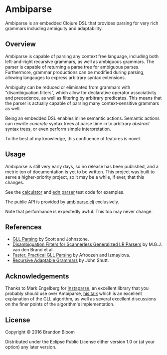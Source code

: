 # Ambiparse

Ambiparse is an embedded Clojure DSL that provides parsing for very rich
grammars including ambiguity and adaptability.

## Overview

Ambiparse is capable of parsing any context free language, including
both left-and-right recursive grammars, as well as ambiguous grammars. The
parser is capable of returning a parse tree for ambiguous parses. Furthermore,
grammar productions can be modified during parsing, allowing langauges to
express arbitrary syntax extensions.

Ambiguity can be reduced or eliminated from grammars with "disambiguation
filters", which allow for declarative operator associativity and precedence,
as well as filtering by arbitrary predicates. This means that the parser is
actually capable of parsing many context-sensitive grammars as well.

Being an embedded DSL enables inline semantic actions. Semantic actions can
rewrite _concrete_ syntax trees at parse time in to arbitrary _abstract_
syntax trees, or even perform simple interpretation.

To the best of my knowledge, this confluence of features is novel.

## Usage

Ambiparse is still very early days, so no release has been published, and a
metric ton of documentation is yet to be written. This project was built to
serve a higher-priority project, so it may be a while, if ever, that this
changes.

See the [calculator][1] and [edn parser][2] test code for examples.

The public API is provided by [ambiparse.clj][8] exclusively.

Note that performance is expectedly awful. This too may never change.

## References

- [GLL Parsing][5] by Scott and Johnstone.
- [Disambiguation Filters for Scannerless Generalized LR Parsers][6]
  by M.G.J. van den Brand et al.
- [Faster, Practical GLL Parsing][7] by Afroozeh and Izmaylova.
- [Recursive Adaptable Grammars][9] by John Shutt.

## Acknowledgements

Thanks to Mark Engelberg for [Instaparse][3], an excellent library that you
probably should use over Ambiparse, [his talk][4] which is an excellent
explanation of the GLL algorithm, as well as several excellent discussions
on the finer points of the algorithm's implementation.

## License

Copyright © 2016 Brandon Bloom

Distributed under the Eclipse Public License either version 1.0 or (at
your option) any later version.

[1]: ./test/ambiparse/calc_test.clj
[2]: ./test/ambiparse/edn_test.clj
[3]: https://github.com/Engelberg/instaparse
[4]: https://www.youtube.com/watch?v=b2AUW6psVcE
[5]: http://dotat.at/tmp/gll.pdf
[6]: http://www.st.ewi.tudelft.nl/~eelco/papers/BSVV02.pdf
[7]: http://oai.cwi.nl/oai/asset/24026/24026B.pdf
[8]: ./src/ambiparse.clj
[9]: http://citeseerx.ist.psu.edu/viewdoc/download?doi=10.1.1.45.2424&rep=rep1&type=pdf
